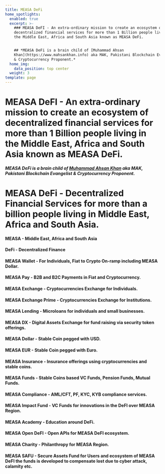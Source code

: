 ```yaml
---
title: MEASA DeFi
home_spotlights:
  enabled: true
  excerpt: >-
    ### MEASA DeFI - An extra-ordinary mission to create an ecosystem of
    decentralized financial services for more than 1 Billion people living in
    the Middle East, Africa and South Asia known as MEASA DeFi.


    ## *MEASA DeFi is a brain child of [Muhammad Ahsan
    Khan](https://www.mahsankhan.info) aka MAK, Pakistani Blockchain Evangelist
    & Cryptocurrency Proponent.*
  home_img:
    data_position: top center
  weight: 3
template: page
---
```

# MEASA DeFI - An extra-ordinary mission to create an ecosystem of decentralized financial services for more than 1 Billion people living in the Middle East, Africa and South Asia known as MEASA DeFi.

#### *MEASA DeFi is a brain child of [Muhammad Ahsan Khan](https://www.mahsankhan.info) aka MAK, Pakistani Blockchain Evangelist & Cryptocurrency Proponent.*

# MEASA DeFi - Decentralized Financial Services for more than a billion people living in Middle East, Africa and South Asia.

#### MEASA - Middle East, Africa and South Asia

#### DeFi - Decentralized Finance

#### MEASA Wallet - For Individuals, Fiat to Crypto On-ramp including MEASA Dollar.

#### MEASA Pay - B2B and B2C Payments in Fiat and Cryptocurrency.

#### MEASA Exchange - Cryptocurrencies Exchange for Individuals.

#### MEASA Exchange Prime - Cryptocurrencies Exchange for Institutions.

#### MEASA Lending - Microloans for individuals and small businesses.

#### MEASA DX - Digital Assets Exchange for fund raising via security token offerings.

#### MEASA Dollar - Stable Coin pegged with USD.

#### MEASA EUR - Stable Coin pegged with Euro.

#### MEASA Insurance - Insurance offerings using cryptocurrencies and stable coins.

#### MEASA Funds - Stable Coins based VC Funds, Pension Funds, Mutual Funds.

#### MEASA Compliance - AML/CFT, PF, KYC, KYB compliance services.

#### MEASA Impact Fund - VC Funds for innovations in the DeFI over MEASA Region.

#### MEASA Academy - Education around DeFi.

#### MEASA Open DeFI - Open APIs for MEASA DeFI ecosystem.

#### MEASA Charity - Philanthropy for MEASA Region.

#### MEASA SAFU - Secure Assets Fund for Users and ecosystem of MEASA DeFI the funds is developed to compensate lost due to cyber attack, calamity etc.
